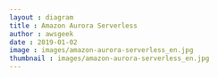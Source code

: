 ```yaml
---
layout : diagram
title : Amazon Aurora Serverless
author : awsgeek
date : 2019-01-02
image : images/amazon-aurora-serverless_en.jpg
thumbnail : images/amazon-aurora-serverless_en.jpg
---
```

